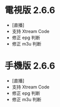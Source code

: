 # 電視版 2.6.6

* [直播]
* 支持 Xtream Code
* 修正 epg 判断
* 修正 m3u 判断

# 手機版 2.6.6

* [直播]
* 支持 Xtream Code
* 修正 epg 判断
* 修正 m3u 判断